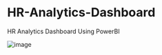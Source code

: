 # HR-Analytics-Dashboard
HR Analytics Dashboard Using PowerBI

![image](https://github.com/rgowtham25/HR-Analytics-Dashboard/assets/85603627/ba40b6cd-f118-4ec1-8c68-e14c661e62c6)
